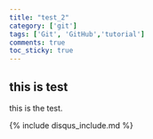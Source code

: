 ```yaml
---
title: "test_2"
category: ['git']
tags: ['Git', 'GitHub','tutorial']
comments: true
toc_sticky: true
---
```


## this is test

this is the test.

{% include disqus_include.md %}